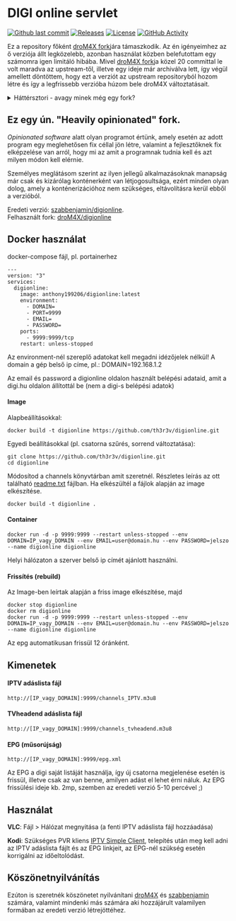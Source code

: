 # DIGI online servlet
[![Github last commit](https://img.shields.io/github/last-commit/th3r3v/digionline)](https://github.com/th3r3v/digionline)
[![Releases](https://img.shields.io/github/tag/th3r3v/digionline.svg?style=flat-square)](https://github.com/th3r3v/digionline/releases)
[![License](https://img.shields.io/badge/license-GPLv3-blue)](./LICENSE.md) 
[![GitHub Activity](https://img.shields.io/github/commit-activity/y/th3r3v/digionline.svg?label=commits)](https://github.com/th3r3v/digionline/commits)

Ez a repository főként [droM4X fork](https://github.com/droM4X/digionline)jára támaszkodik. Az én igényeimhez az ő verziója állt legközelebb, azonban használat közben belefutottam egy számomra igen limitáló hibába. Mivel [droM4X fork](https://github.com/droM4X/digionline)ja közel 20 committal le volt maradva az upstream-től, illetve egy ideje már archiválva lett, így végül amellett döntöttem, hogy ezt a verziót az upstream repositoryból hozom létre és így a legfrissebb verzióba húzom bele droM4X változtatásait.

<details>
    <summary>Háttérsztori - avagy minek még egy fork?</summary>

Ez a repository azért jött létre, mert a 2024-es foci EB alatt ismét felvetődött az igény, hogy jó lenne az M4 Sportot integrálni az ismerősökkel közösen használt Emby szerverre, hogy egyrészt könnyebben követhessük a meccseket TV-n, bárhol is vagyunk (Vicc, hogy 2024-ben még mindig Airplay/Képernyő tükrözéssel lehet csak az M4 sportot Samsung és LG okos TV-ken nézni... Nesze neked közmédia), illetve emellett az Emby PVR funkcióját felhasználva mindenki könnyedén rögzíthesse és visszanézhessen azon meccseket, amelyekre kíváncsi.

Ehhez persze szükség volt arra, hogy a (szülők Digi előfizetésével használható) DigiOnline-t valami értelmesebb formában meg lehessen etetni az Emby-vel, ezért kezdtem el ismét használni [droM4X verzióját](https://github.com/droM4X/digionline). Sajnos hamar kiderült, hogy az EPG funkció tartalmaz egy (az eredeti szoftverből jövő) hibát, amely miatt nem kezeli megfelelően a téli-nyári időszámítás közötti különbséget. Biztos vannak kliensek, ahol ez nem probléma, az általam használt Emby azonban az EPG-ből jövő UTC időt használja, amely esetén hardcode-olva volt a +0100 időzóna eltolás.
</details>

## Ez egy ún. "Heavily opinionated" fork. 

*Opinionated software* alatt olyan programot értünk, amely esetén az adott program egy meglehetősen fix céllal jön létre, valamint a fejlesztőknek fix elképzelése van arról, hogy mi az amit a programnak tudnia kell és azt milyen módon kell elérnie.

Személyes meglátásom szerint az ilyen jellegű alkalmazásoknak manapság már csak és kizárólag konténerként van létjogosultsága, ezért minden olyan dolog, amely a konténerizációhoz nem szükséges, eltávolításra kerül ebből a verzióból.

Eredeti verzió: [szabbenjamin/digionline](https://github.com/szabbenjamin/digionline).  
Felhasznált fork: [droM4X/digionline](https://github.com/droM4X/digionline)

## Docker használat
docker-compose fájl, pl. portainerhez

```docker
---
version: "3"
services:
  digionline:
    image: anthony199206/digionline:latest
    environment:
      - DOMAIN=
      - PORT=9999
      - EMAIL=
      - PASSWORD=
    ports:
      - 9999:9999/tcp
    restart: unless-stopped
``` 

Az environment-nél szereplő adatokat kell megadni idézőjelek nélkül! A domain a gép belső ip címe, pl.: DOMAIN=192.168.1.2

Az email és password a digionline oldalon használt belépési adataid, amit a digi.hu oldalon állítottál be (nem a digi-s belépési adatok)

#### Image
Alapbeállításokkal:
```shell
docker build -t digionline https://github.com/th3r3v/digionline.git
```

Egyedi beállításokkal (pl. csatorna szűrés, sorrend változtatása):

```shell
git clone https://github.com/th3r3v/digionline.git
cd digionline
```
Módosítod a channels könyvtárban amit szeretnél. Részletes leírás az ott található [readme.txt](channels/readme.txt) fájlban.
Ha elkészültél a fájlok alapján az image elkészítése.
```shell
docker build -t digionline .
```

#### Container
```shell
docker run -d -p 9999:9999 --restart unless-stopped --env DOMAIN=IP_vagy_DOMAIN --env EMAIL=user@domain.hu --env PASSWORD=jelszo --name digionline digionline
```
Helyi hálózaton a szerver belső ip címét ajánlott használni.

#### Frissítés (rebuild)
Az Image-ben leírtak alapján a friss image elkészítése, majd

```shell
docker stop digionline
docker rm digionline
docker run -d -p 9999:9999 --restart unless-stopped --env DOMAIN=IP_vagy_DOMAIN --env EMAIL=user@domain.hu --env PASSWORD=jelszo --name digionline digionline
```

Az epg automatikusan frissül 12 óránként.

## Kimenetek

#### IPTV adáslista fájl
```
http://[IP_vagy_DOMAIN]:9999/channels_IPTV.m3u8
```
#### TVheadend adáslista fájl
```
http://[IP_vagy_DOMAIN]:9999/channels_tvheadend.m3u8
```
#### EPG (műsorújság)
```
http://[IP_vagy_DOMAIN]:9999/epg.xml
```
Az EPG a digi saját listáját használja, így új csatorna megjelenése esetén is frissül, illetve csak az van benne, amilyen adást el lehet érni náluk. Az EPG frissülési ideje kb. 2mp, szemben az eredeti verzió 5-10 percével ;)

## Használat

__VLC__: Fájl > Hálózat megnyitása (a fenti IPTV adáslista fájl hozzáadása)

__Kodi__: Szükséges PVR kliens [IPTV Simple Client](https://kodi.wiki/view/Add-on:PVR_IPTV_Simple_Client), telepítés után meg kell adni az IPTV adáslista fájlt és az EPG linkjeit, az EPG-nél szükség esetén korrigálni az időeltolódást.

## Köszönetnyilvánítás

Ezúton is szeretnék köszönetet nyilvánítani [droM4X](https://github.com/droM4X) és [szabbenjamin](https://github.com/szabbenjamin) számára, valamint mindenki más számára aki hozzájárult valamilyen formában az eredeti verzió létrejöttéhez.
